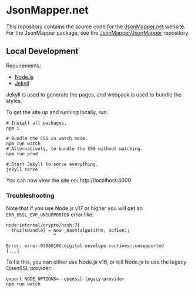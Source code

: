 # JsonMapper.net

This repository contains the source code for the [JsonMapper.net](https://jsonmapper.net) website.
For the JsonMapper package, see the [JsonMapper/JsonMapper](https://github.com/JsonMapper/JsonMapper) repository.

## Local Development

Requirements:

- [Node.js](https://nodejs.org/)
- [Jekyll](https://jekyllrb.com/)

Jekyll is used to generate the pages,
and webpack is used to bundle the styles.

To get the site up and running locally, run:

```shell
# Install all packages.
npm i

# Bundle the CSS in watch mode.
npm run watch
# Alternatively, to bundle the CSS without watching.
npm run prod

# Start Jekyll to serve everything.
jekyll serve
```

You can now view the site on: http://localhost:4000

### Troubleshooting

Note that if you use Node.js v17 or higher you will get an `ERR_OSSL_EVP_UNSUPPORTED` error like:

```
node:internal/crypto/hash:71
  this[kHandle] = new _Hash(algorithm, xofLen);
                  ^

Error: error:0308010C:digital envelope routines::unsupported
[...]
```

To fix this, you can either use Node.js v16,
or tell Node.js to use the legacy OpenSSL provider:

```shell
export NODE_OPTIONS=--openssl-legacy-provider
npm run watch
```
